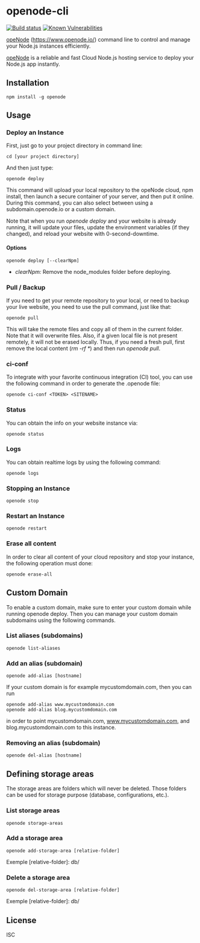 # openode-cli

[![Build status](https://travis-ci.org/martinlevesque/openode-cli.svg?branch=master)](https://travis-ci.org/martinlevesque/openode-cli)
[![Known Vulnerabilities](https://snyk.io/test/github/martinlevesque/openode-cli/badge.svg)](https://snyk.io/test/github/martinlevesque/openode-cli)

[opeNode](https://www.openode.io/) (https://www.openode.io/) command line to control and manage your Node.js instances efficiently.

[opeNode](https://www.openode.io/) is a reliable and fast Cloud Node.js hosting service to deploy your Node.js app instantly.

## Installation

```
npm install -g openode
```

## Usage

### Deploy an Instance

First, just go to your project directory in command line:

```
cd [your project directory]
```

And then just type:

```
openode deploy
```

This command will upload your local repository to the opeNode cloud, npm install,
then launch a secure container of your server, and then put it online. During this
command, you can also select between using a subdomain.openode.io or a custom domain.

Note that when you run *openode deploy* and your website is already running, it will update your files, update the environment variables (if they changed), and reload your website with 0-second-downtime.

#### Options

```
openode deploy [--clearNpm]
```

* *clearNpm:* Remove the node_modules folder before deploying.

### Pull / Backup

If you need to get your remote repository to your local, or need to backup your live website, you need to use the pull command, just like that:

```
openode pull
```

This will take the remote files and copy all of them in the current folder. Note that it will overwrite files. Also, if a given local file is not present remotely, it will not be erased locally. Thus, if you need a fresh pull, first remove the local content (*rm -rf \**) and then run *openode pull*.

### ci-conf

To integrate with your favorite continuous integration (CI) tool, you can use the
following command in order to generate the .openode file:

```
openode ci-conf <TOKEN> <SITENAME>
```

### Status

You can obtain the info on your website instance via:

```
openode status
```

### Logs

You can obtain realtime logs by using the following command:

```
openode logs
```

### Stopping an Instance

```
openode stop
```

### Restart an Instance

```
openode restart
```

### Erase all content

In order to clear all content of your cloud repository and stop your instance,
the following operation must done:

```
openode erase-all
```

## Custom Domain

To enable a custom domain, make sure to enter your custom domain while running
openode deploy.
Then you can manage your custom domain subdomains using the following commands.

### List aliases (subdomains)

```
openode list-aliases
```

### Add an alias (subdomain)

```
openode add-alias [hostname]
```

If your custom domain is for example mycustomdomain.com, then you can run

```
openode add-alias www.mycustomdomain.com
openode add-alias blog.mycustomdomain.com
```

in order to point mycustomdomain.com, www.mycustomdomain.com, and blog.mycustomdomain.com
to this instance.

### Removing an alias (subdomain)

```
openode del-alias [hostname]
```

## Defining storage areas

The storage areas are folders which will never be deleted. Those folders can
be used for storage purpose (database, configurations, etc.).

### List storage areas

```
openode storage-areas
```

### Add a storage area

```
openode add-storage-area [relative-folder]
```

Exemple [relative-folder]: db/

### Delete a storage area

```
openode del-storage-area [relative-folder]
```

Exemple [relative-folder]: db/

## License

ISC
